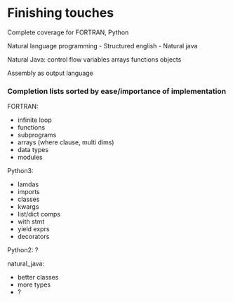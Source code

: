# Finishing touches

Complete coverage for FORTRAN, Python

Natural language programming
    - Structured english
    - Natural java

Natural Java:
    control flow
    variables
    arrays
    functions
    objects     
    
Assembly as output language

### Completion lists sorted by ease/importance of implementation

FORTRAN:
 - infinite loop
 - functions
 - subprograms
 - arrays (where clause, multi dims)
 - data types
 - modules

Python3:
 - lamdas
 - imports
 - classes
 - kwargs
 - list/dict comps
 - with stmt
 - yield exprs
 - decorators

Python2:
 ?

natural\_java:
 - better classes
 - more types
 - ?
